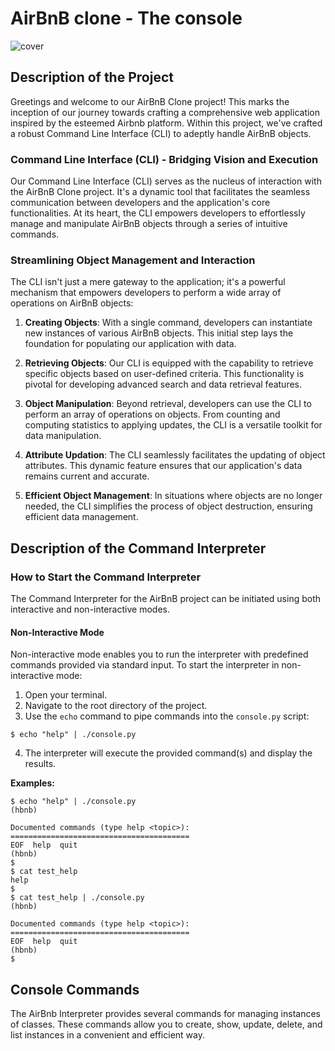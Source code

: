 # AirBnB clone - The console
 <img src="img/hbnb_screenshot.png" alt="cover" />

## Description of the Project

Greetings and welcome to our AirBnB Clone project! This marks the inception of our journey towards crafting a comprehensive web application inspired by the esteemed Airbnb platform. Within this project, we've crafted a robust Command Line Interface (CLI) to adeptly handle AirBnB objects.

### Command Line Interface (CLI) - Bridging Vision and Execution

Our Command Line Interface (CLI) serves as the nucleus of interaction with the AirBnB Clone project. It's a dynamic tool that facilitates the seamless communication between developers and the application's core functionalities. At its heart, the CLI empowers developers to effortlessly manage and manipulate AirBnB objects through a series of intuitive commands.

### Streamlining Object Management and Interaction

The CLI isn't just a mere gateway to the application; it's a powerful mechanism that empowers developers to perform a wide array of operations on AirBnB objects:

1. **Creating Objects**: With a single command, developers can instantiate new instances of various AirBnB objects. This initial step lays the foundation for populating our application with data.

2. **Retrieving Objects**: Our CLI is equipped with the capability to retrieve specific objects based on user-defined criteria. This functionality is pivotal for developing advanced search and data retrieval features.

3. **Object Manipulation**: Beyond retrieval, developers can use the CLI to perform an array of operations on objects. From counting and computing statistics to applying updates, the CLI is a versatile toolkit for data manipulation.

4. **Attribute Updation**: The CLI seamlessly facilitates the updating of object attributes. This dynamic feature ensures that our application's data remains current and accurate.

5. **Efficient Object Management**: In situations where objects are no longer needed, the CLI simplifies the process of object destruction, ensuring efficient data management.

## Description of the Command Interpreter

### How to Start the Command Interpreter

The Command Interpreter for the AirBnB project can be initiated using both interactive and non-interactive modes.

#### Non-Interactive Mode

Non-interactive mode enables you to run the interpreter with predefined commands provided via standard input. To start the interpreter in non-interactive mode:

1. Open your terminal.
2. Navigate to the root directory of the project.
3. Use the `echo` command to pipe commands into the `console.py` script:
```
$ echo "help" | ./console.py
```
4. The interpreter will execute the provided command(s) and display the results.

**Examples:**
```
$ echo "help" | ./console.py
(hbnb)

Documented commands (type help <topic>):
========================================
EOF  help  quit
(hbnb)
$
$ cat test_help
help
$
$ cat test_help | ./console.py
(hbnb)

Documented commands (type help <topic>):
========================================
EOF  help  quit
(hbnb)
$
```

## Console Commands

The AirBnb Interpreter provides several commands for managing instances of classes. These commands allow you to create, show, update, delete, and list instances in a convenient and efficient way.

